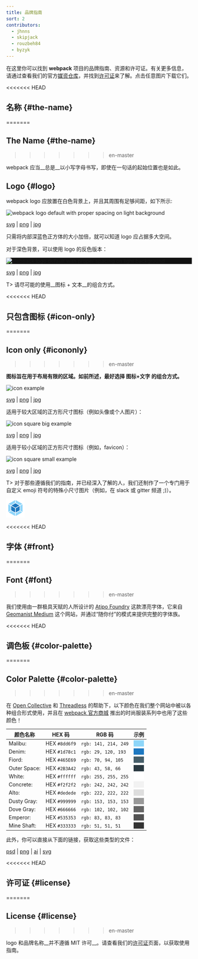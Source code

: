 ```yaml
---
title: 品牌指南
sort: 2
contributors:
  - jhnns
  - skipjack
  - rouzbeh84
  - byzyk
---
```


在这里你可以找到 __webpack__ 项目的品牌指南、资源和许可证。有关更多信息，请通过查看我们的官方[媒资仓库](https://github.com/webpack/media)，并找到[许可证](https://github.com/webpack/media/blob/master/LICENSE)来了解。点击任意图片下载它们。


<<<<<<< HEAD
## 名称 {#the-name}
=======
## The Name {#the-name}
>>>>>>> en-master

webpack 应当__总是__以小写字母书写，即使在一句话的起始位置也是如此。


## Logo {#logo}

webpack logo 应放置在白色背景上，并且其周围有足够间距，如下所示:

<img src="https://raw.githubusercontent.com/webpack/media/master/logo/logo-on-white-bg.png" alt="webpack logo default with proper spacing on light background" />

[svg](https://github.com/webpack/media/blob/master/logo/logo-on-white-bg.svg) | [png](https://github.com/webpack/media/blob/master/logo/logo-on-white-bg.png) | [jpg](https://github.com/webpack/media/blob/master/logo/logo-on-white-bg.jpg)

只需将内部深蓝色正方体的大小加倍，就可以知道 logo 应占据多大空间。

对于深色背景，可以使用 logo 的反色版本：

<div style="display: block; background: #111;">
  <img src="https://raw.githubusercontent.com/webpack/media/master/logo/logo-on-dark-bg.png" alt="webpack logo default with proper spacing on light background" />
</div>

[svg](https://github.com/webpack/media/blob/master/logo/logo-on-dark-bg.svg) | [png](https://github.com/webpack/media/blob/master/logo/logo-on-dark-bg.png) | [jpg](https://github.com/webpack/media/blob/master/logo/logo-on-dark-bg.jpg)

T> 请尽可能的使用__图标 + 文本__的组合方式。


<<<<<<< HEAD
## 只包含图标 {#icon-only}
=======
## Icon only {#icononly}
>>>>>>> en-master

__图标旨在用于布局有限的区域。如前所述，最好选择 图标+文字 的组合方式。__

<img src="https://raw.githubusercontent.com/webpack/media/master/logo/icon.png" width="250" alt="icon example">

[svg](https://github.com/webpack/media/blob/master/logo/icon.svg) | [png](https://github.com/webpack/media/blob/master/logo/icon.png) | [jpg](https://github.com/webpack/media/blob/master/logo/icon.jpg)

适用于较大区域的正方形尺寸图标（例如头像或个人图片）：

<img src="https://raw.githubusercontent.com/webpack/media/master/logo/icon-square-big.png" width="250" alt="icon square big example">

[svg](https://github.com/webpack/media/blob/master/logo/icon-square-big.svg) | [png](https://github.com/webpack/media/blob/master/logo/icon-square-big.png) | [jpg](https://github.com/webpack/media/blob/master/logo/icon-square-big.jpg)

适用于较小区域的正方形尺寸图标（例如，favicon）：

<img src="https://raw.githubusercontent.com/webpack/media/master/logo/icon-square-small.png" width="50" alt="icon square small example">

[svg](https://github.com/webpack/media/blob/master/logo/icon-square-small.svg) | [png](https://github.com/webpack/media/blob/master/logo/icon-square-small.png) | [jpg](https://github.com/webpack/media/blob/master/logo/icon-square-small.jpg)

T> 对于那些遵循我们的指南，并已经深入了解的人，我们还制作了一个专门用于自定义 emoji 符号的特殊小尺寸图片（例如，在 slack 或 gitter 频道 ;)）。

<img src="/assets/icon-square-small-slack.png" width="50" alt="icon square small example">


<<<<<<< HEAD
## 字体 {#front}
=======
## Font {#font}
>>>>>>> en-master

我们使用由一群极具天赋的人所设计的 [Atipo Foundry](http://atipofoundry.com/) 这款漂亮字体，它来自 [Geomanist Medium](http://atipofoundry.com/fonts/geomanist) 这个网站，并通过“随你付”的模式来提供完整的字体族。


<<<<<<< HEAD
## 调色板 {#color-palette}
=======
## Color Palette {#color-palette}
>>>>>>> en-master

在 [Open Collective](https://opencollective.com/) 和 [Threadless](https://medium.com/u/840563ee2a56) 的帮助下，以下颜色在我们整个网站中被以各种组合形式使用，并且在 [webpack 官方商城](https://webpack.threadless.com/collections/the-final-release-collection/) 推出的时尚服装系列中也用了这些颜色！

| 颜色名称    | HEX 码      | RGB 码              | 示例
|---------------|---------------|-----------------------|-------------------------------
| Malibu:       | HEX `#8dd6f9` | `rgb: 141, 214, 249`  | <div style="background-color: #8dd6f9;">&nbsp;</div>
| Denim:        | HEX `#1d78c1` | `rgb: 29, 120, 193`   | <div style="background-color: #1d78c1;">&nbsp;</div>
| Fiord:        | HEX `#465E69` | `rgb: 70, 94, 105`    | <div style="background-color: #465E69;">&nbsp;</div>
| Outer Space:  | HEX `#2B3A42` | `rgb: 43, 58, 66`     | <div style="background-color: #2B3A42;">&nbsp;</div>
| White:        | HEX `#ffffff` | `rgb: 255, 255, 255`  | <div style="background-color: #ffffff;">&nbsp;</div>
| Concrete:     | HEX `#f2f2f2` | `rgb: 242, 242, 242`  | <div style="background-color: #f2f2f2;">&nbsp;</div>
| Alto:         | HEX `#dedede` | `rgb: 222, 222, 222`  | <div style="background-color: #dedede;">&nbsp;</div>
| Dusty Gray:   | HEX `#999999` | `rgb: 153, 153, 153`  | <div style="background-color: #999999;">&nbsp;</div>
| Dove Gray:    | HEX `#666666` | `rgb: 102, 102, 102`  | <div style="background-color: #666666;">&nbsp;</div>
| Emperor:      | HEX `#535353` | `rgb: 83, 83, 83`     | <div style="background-color: #535353;">&nbsp;</div>
| Mine Shaft:   | HEX `#333333` | `rgb: 51, 51, 51`     | <div style="background-color: #333333;">&nbsp;</div>

此外，你可以直接从下面的链接，获取这些类型的文件：

[psd](https://raw.githubusercontent.com/webpack/media/master/design/webpack-palette.psd) | [png](https://raw.githubusercontent.com/webpack/media/master/design/webpack-palette.png)
 | [ai](https://raw.githubusercontent.com/webpack/media/master/design/webpack-palette.ai) | [svg](https://raw.githubusercontent.com/webpack/media/master/design/webpack-palette.svg)


<<<<<<< HEAD
## 许可证 {#license}
=======
## License {#license}
>>>>>>> en-master

logo 和品牌名称__并不遵循 MIT 许可__。请查看我们的[许可证](https://github.com/webpack/media/blob/master/LICENSE)页面，以获取使用指南。
